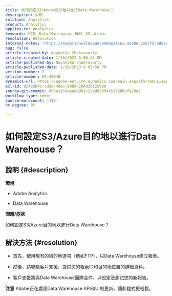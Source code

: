 ```yaml
---
title: 如何設定S3/Azure目的地以進行Data Warehouse？
description: 說明
solution: Analytics
product: Analytics
applies-to: Analytics
keywords: KCS、Data Warehouse、DWH、S3、Azure
resolution: Resolution
internal-notes: 'https://experienceleaguecommunities.adobe.com/t5/adobe-analytics-ideas/amazon-s3-support-for-data-warehouse/idi-p/341037  Azure example: https://jira.corp.adobe.com/browse/AN-259530  S3 example: https://jira.corp.adobe.com/browse/AN-294769'
bug: false
article-created-by: Nayanika Chakravarty
article-created-date: 1/16/2023 6:00:35 PM
article-published-by: Nayanika Chakravarty
article-published-date: 1/16/2023 6:03:58 PM
version-number: 2
article-number: KA-20048
dynamics-url: https://adobe-ent.crm.dynamics.com/main.aspx?forceUCI=1&pagetype=entityrecord&etn=knowledgearticle&id=fd7de4a8-c795-ed11-aad1-6045bd006149
exl-id: d2f2eb4c-cd3e-4d6c-998d-264d3b121990
source-git-commit: 80be1a59aeadd9b1c22dd038f4c51728bcfa29a3
workflow-type: tm+mt
source-wordcount: '112'
ht-degree: 8%

---
```


# 如何設定S3/Azure目的地以進行Data Warehouse？

## 說明 {#description}


<b>環境</b>

- Adobe Analytics

- Data Warehouse

<b>問題/症狀</b>

如何設定S3/Azure目的地以進行Data Warehouse？


## 解決方法 {#resolution}


- 首先，使用現有的目的地選項（例如FTP），以Data Warehouse建立報表。

- 然後，請聯絡客戶支援，提供您的報表ID和目的地位置的詳細資料。

- 客戶支援將與Data Warehouse團隊合作，以設定及測試您的新報告。

<b>注意</b>
Adobe正在處理Data Warehouse API和UI的更新，讓此程式更輕鬆。
